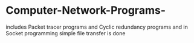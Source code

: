 # Computer-Network-Programs-
includes Packet tracer programs and Cyclic redundancy programs and in Socket programming simple file transfer is done
